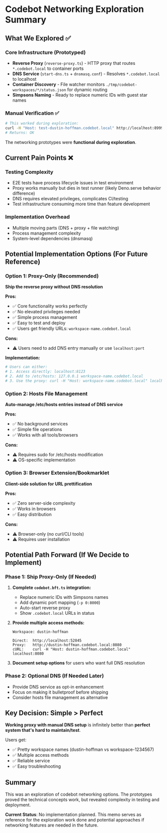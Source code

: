 # Codebot Networking Exploration Summary

## What We Explored ✅

### Core Infrastructure (Prototyped)

- **Reverse Proxy** (`reverse-proxy.ts`) - HTTP proxy that routes
  `*.codebot.local` to container ports
- **DNS Service** (`start-dns.ts` + `dnsmasq.conf`) - Resolves `*.codebot.local`
  to localhost
- **Container Discovery** - File watcher monitors
  `./tmp/codebot-workspaces/*/status.json` for dynamic routing
- **Simpsons Naming** - Ready to replace numeric IDs with guest star names

### Manual Verification ✅

```bash
# This worked during exploration:
curl -H "Host: test-dustin-hoffman.codebot.local" http://localhost:8999/health
# Returns: OK
```

The networking prototypes were **functional during exploration**.

## Current Pain Points ❌

### Testing Complexity

- E2E tests have process lifecycle issues in test environment
- Proxy works manually but dies in test runner (likely Deno.serve behavior
  difference)
- DNS requires elevated privileges, complicates CI/testing
- Test infrastructure consuming more time than feature development

### Implementation Overhead

- Multiple moving parts (DNS + proxy + file watching)
- Process management complexity
- System-level dependencies (dnsmasq)

## Potential Implementation Options (For Future Reference)

### Option 1: Proxy-Only (Recommended)

**Ship the reverse proxy without DNS resolution**

**Pros:**

- ✅ Core functionality works perfectly
- ✅ No elevated privileges needed
- ✅ Simple process management
- ✅ Easy to test and deploy
- ✅ Users get friendly URLs: `workspace-name.codebot.local`

**Cons:**

- ⚠️ Users need to add DNS entry manually or use `localhost:port`

**Implementation:**

```bash
# Users can either:
# 1. Access directly: localhost:8123
# 2. Add to /etc/hosts: 127.0.0.1 workspace-name.codebot.local
# 3. Use the proxy: curl -H "Host: workspace-name.codebot.local" localhost:8080
```

### Option 2: Hosts File Management

**Auto-manage /etc/hosts entries instead of DNS service**

**Pros:**

- ✅ No background services
- ✅ Simple file operations
- ✅ Works with all tools/browsers

**Cons:**

- ⚠️ Requires sudo for /etc/hosts modification
- ⚠️ OS-specific implementation

### Option 3: Browser Extension/Bookmarklet

**Client-side solution for URL prettification**

**Pros:**

- ✅ Zero server-side complexity
- ✅ Works in browsers
- ✅ Easy distribution

**Cons:**

- ⚠️ Browser-only (no curl/CLI tools)
- ⚠️ Requires user installation

## Potential Path Forward (If We Decide to Implement)

### Phase 1: Ship Proxy-Only (If Needed)

1. **Complete `codebot.bft.ts` integration:**
   - Replace numeric IDs with Simpsons names
   - Add dynamic port mapping (`-p 0:8000`)
   - Auto-start reverse proxy
   - Show `.codebot.local` URLs in status

2. **Provide multiple access methods:**
   ```
   Workspace: dustin-hoffman

   Direct:  http://localhost:52845
   Proxy:   http://dustin-hoffman.codebot.local:8080
   cURL:    curl -H "Host: dustin-hoffman.codebot.local" localhost:8080
   ```

3. **Document setup options** for users who want full DNS resolution

### Phase 2: Optional DNS (If Needed Later)

- Provide DNS service as opt-in enhancement
- Focus on making it bulletproof before shipping
- Consider hosts file management as alternative

## Key Decision: Simple > Perfect

**Working proxy with manual DNS setup** is infinitely better than **perfect
system that's hard to maintain/test**.

Users get:

- ✅ Pretty workspace names (dustin-hoffman vs workspace-1234567)
- ✅ Multiple access methods
- ✅ Reliable service
- ✅ Easy troubleshooting

## Summary

This was an exploration of codebot networking options. The prototypes proved the
technical concepts work, but revealed complexity in testing and deployment.

**Current Status**: No implementation planned. This memo serves as reference for
the exploration work done and potential approaches if networking features are
needed in the future.
